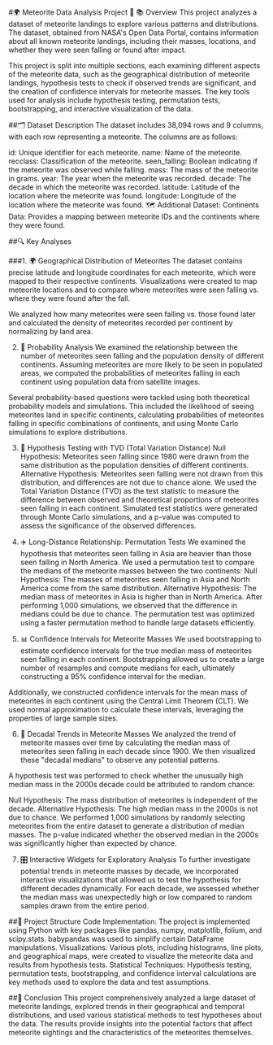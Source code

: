 #🌍 Meteorite Data Analysis Project 🌠
📚 Overview
This project analyzes a dataset of meteorite landings to explore various patterns and distributions. The dataset, obtained from NASA's Open Data Portal, contains information about all known meteorite landings, including their masses, locations, and whether they were seen falling or found after impact.

This project is split into multiple sections, each examining different aspects of the meteorite data, such as the geographical distribution of meteorite landings, hypothesis tests to check if observed trends are significant, and the creation of confidence intervals for meteorite masses. The key tools used for analysis include hypothesis testing, permutation tests, bootstrapping, and interactive visualization of the data.

##🗂 Dataset Description
The dataset includes 38,094 rows and 9 columns, with each row representing a meteorite. The columns are as follows:

id: Unique identifier for each meteorite.
name: Name of the meteorite.
recclass: Classification of the meteorite.
seen_falling: Boolean indicating if the meteorite was observed while falling.
mass: The mass of the meteorite in grams.
year: The year when the meteorite was recorded.
decade: The decade in which the meteorite was recorded.
latitude: Latitude of the location where the meteorite was found.
longitude: Longitude of the location where the meteorite was found.
🗺 Additional Dataset:
Continents Data: Provides a mapping between meteorite IDs and the continents where they were found.

##🔍 Key Analyses

###1. 🌍 Geographical Distribution of Meteorites
The dataset contains precise latitude and longitude coordinates for each meteorite, which were mapped to their respective continents. Visualizations were created to map meteorite locations and to compare where meteorites were seen falling vs. where they were found after the fall.

We analyzed how many meteorites were seen falling vs. those found later and calculated the density of meteorites recorded per continent by normalizing by land area.

2. 🎲 Probability Analysis
We examined the relationship between the number of meteorites seen falling and the population density of different continents. Assuming meteorites are more likely to be seen in populated areas, we computed the probabilities of meteorites falling in each continent using population data from satellite images.

Several probability-based questions were tackled using both theoretical probability models and simulations. This included the likelihood of seeing meteorites land in specific continents, calculating probabilities of meteorites falling in specific combinations of continents, and using Monte Carlo simulations to explore distributions.

3. 🧪 Hypothesis Testing with TVD (Total Variation Distance)
Null Hypothesis: Meteorites seen falling since 1980 were drawn from the same distribution as the population densities of different continents.
Alternative Hypothesis: Meteorites seen falling were not drawn from this distribution, and differences are not due to chance alone.
We used the Total Variation Distance (TVD) as the test statistic to measure the difference between observed and theoretical proportions of meteorites seen falling in each continent. Simulated test statistics were generated through Monte Carlo simulations, and a p-value was computed to assess the significance of the observed differences.

4. ✈️ Long-Distance Relationship: Permutation Tests
We examined the hypothesis that meteorites seen falling in Asia are heavier than those seen falling in North America. We used a permutation test to compare the medians of the meteorite masses between the two continents:
Null Hypothesis: The masses of meteorites seen falling in Asia and North America come from the same distribution.
Alternative Hypothesis: The median mass of meteorites in Asia is higher than in North America.
After performing 1,000 simulations, we observed that the difference in medians could be due to chance. The permutation test was optimized using a faster permutation method to handle large datasets efficiently.
5. 📊 Confidence Intervals for Meteorite Masses
We used bootstrapping to estimate confidence intervals for the true median mass of meteorites seen falling in each continent. Bootstrapping allowed us to create a large number of resamples and compute medians for each, ultimately constructing a 95% confidence interval for the median.

Additionally, we constructed confidence intervals for the mean mass of meteorites in each continent using the Central Limit Theorem (CLT). We used normal approximation to calculate these intervals, leveraging the properties of large sample sizes.

6. 📅 Decadal Trends in Meteorite Masses
We analyzed the trend of meteorite masses over time by calculating the median mass of meteorites seen falling in each decade since 1900. We then visualized these "decadal medians" to observe any potential patterns.

A hypothesis test was performed to check whether the unusually high median mass in the 2000s decade could be attributed to random chance:

Null Hypothesis: The mass distribution of meteorites is independent of the decade.
Alternative Hypothesis: The high median mass in the 2000s is not due to chance.
We performed 1,000 simulations by randomly selecting meteorites from the entire dataset to generate a distribution of median masses. The p-value indicated whether the observed median in the 2000s was significantly higher than expected by chance.

7. 🎛 Interactive Widgets for Exploratory Analysis
To further investigate potential trends in meteorite masses by decade, we incorporated interactive visualizations that allowed us to test the hypothesis for different decades dynamically.
For each decade, we assessed whether the median mass was unexpectedly high or low compared to random samples drawn from the entire period.

##📂 Project Structure
Code Implementation: The project is implemented using Python with key packages like pandas, numpy, matplotlib, folium, and scipy.stats. babypandas was used to simplify certain DataFrame manipulations.
Visualizations: Various plots, including histograms, line plots, and geographical maps, were created to visualize the meteorite data and results from hypothesis tests.
Statistical Techniques: Hypothesis testing, permutation tests, bootstrapping, and confidence interval calculations are key methods used to explore the data and test assumptions.

##🎯 Conclusion
This project comprehensively analyzed a large dataset of meteorite landings, explored trends in their geographical and temporal distributions, and used various statistical methods to test hypotheses about the data. The results provide insights into the potential factors that affect meteorite sightings and the characteristics of the meteorites themselves.
